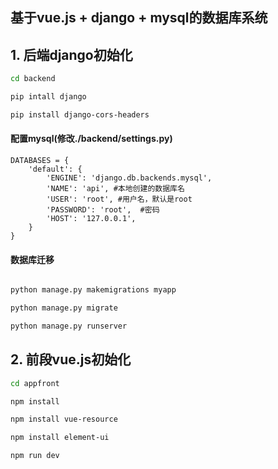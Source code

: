 ## 基于vue.js + django + mysql的数据库系统

## 1. 后端django初始化

```bash
cd backend

pip intall django

pip install django-cors-headers

```

#### 配置mysql(修改./backend/settings.py)
```
DATABASES = {
    'default': {
        'ENGINE': 'django.db.backends.mysql',
        'NAME': 'api', #本地创建的数据库名
        'USER': 'root', #用户名，默认是root
        'PASSWORD': 'root',  #密码
        'HOST': '127.0.0.1',
    }
}
```

#### 数据库迁移

```bash

python manage.py makemigrations myapp

python manage.py migrate

python manage.py runserver
```

## 2. 前段vue.js初始化

```bash
cd appfront

npm install

npm install vue-resource

npm install element-ui

npm run dev
```
